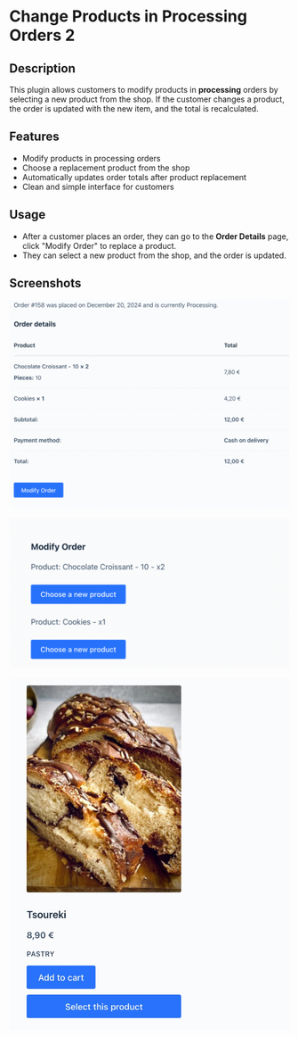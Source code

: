 # Change Products in Processing Orders 2

## Description

This plugin allows customers to modify products in **processing** orders by selecting a new product from the shop. If the customer changes a product, the order is updated with the new item, and the total is recalculated.

## Features

-   Modify products in processing orders
-   Choose a replacement product from the shop
-   Automatically updates order totals after product replacement
-   Clean and simple interface for customers

## Usage

-   After a customer places an order, they can go to the **Order Details** page, click "Modify Order" to replace a product.
-   They can select a new product from the shop, and the order is updated.

## Screenshots

![Modify Order Button](https://github.com/vougioukakis/modify-order-wp-plugin/blob/main/screenshots/scr1.png)

![Replace Product Form](https://github.com/vougioukakis/modify-order-wp-plugin/blob/main/screenshots/scr2.png)

![Replace](https://github.com/vougioukakis/modify-order-wp-plugin/blob/main/screenshots/scr3.jpeg)
